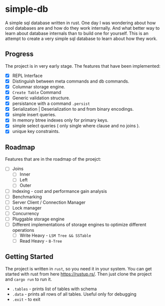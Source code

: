 # simple-db
A simple sql database written in rust.
One day I was wondering about how cool databases are and how do they work internally. And what better way to learn
about database internals than to build one for yourself. This is an attempt to create a very simple sql database to
learn about how they work.

## Progress
The project is in very early stage. The features that have been implemented:
- [x] REPL Interface
- [x] Distinguish between meta commands and db commands.
- [x] Columnar storage engine.
- [x] `Create Table` Command
- [x] Generic validation structure.
- [x] persistance with a command `.persist`
- [x] Serialization | Deserialization to and from binary encodings.
- [x] simple insert queries.
- [x] In memory btree indexes only for primary keys.
- [x] simple select queries ( only single where clause and no joins ).
- [x] unique key constraints.

## Roadmap
Features that are in the roadmap of the proejct:
- [ ] Joins
  - [ ] Inner
  - [ ] Left
  - [ ] Outer
- [ ] Indexing - cost and performance gain analysis
- [ ] Benchmarking
- [ ] Server Client / Connection Manager
- [ ] Lock manager
- [ ] Concurrency
- [ ] Pluggable storage engine
- [ ] Different implementations of storage engines to optimize different operations
  - [ ] Write Heavy - `LSM Tree && SSTable`
  - [ ] Read Heavy - `B-Tree` 

## Getting Started
The project is written in `rust`, so you need it in your system. You can get started with 
rust from here https://rustup.rs/. Then just clone the project and `cargo run` to run it.

- `.tables` - prints list of tables with schema
- `.data`   - prints all rows of all tables. Useful only for debugging
- `.exit`   - to exit


